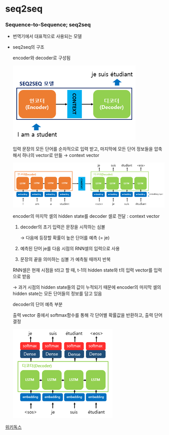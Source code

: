 # seq2seq

### Sequence-to-Sequence; seq2seq

- 번역기에서 대표적으로 사용되는 모델
- seq2seq의 구조

    encoder와 decoder로 구성됨

    ![seq2seq%20e73642a2bebc450cbea5d549e86f5d28/Untitled.png](seq2seq%20e73642a2bebc450cbea5d549e86f5d28/Untitled.png)

    입력 문장의 모든 단어를 순차적으로 입력 받고, 마지막에 모든 단어 정보들을 압축해서 하나의 vector로 만듦 → context vector

    ![seq2seq%20e73642a2bebc450cbea5d549e86f5d28/Untitled%201.png](seq2seq%20e73642a2bebc450cbea5d549e86f5d28/Untitled%201.png)

    encoder의 마지막 셀의 hidden state를 decoder 셀로 전달 : context vector

    1. decoder의 초기 입력은 문장을 시작하는 심볼 <sos> 

        → 다음에 등장할 확률이 높은 단어를 예측 (= je)

    2. 예측된 단어 je를 다음 시점의 RNN셀의 입력으로 사용
    3. 문장의 끝을 의미하는 심볼 <eos>가 예측될 때까지 반복

    RNN셀은 현재 시점을 t라고 할 때, t-1의 hidden state와 t의 입력 vector를 입력으로 받음

    → 과거 시점의 hidden state들의 값이 누적되기 때문에 encoder의 마지막 셀의 hidden state는 모든 단어들의 정보를 담고 있음

    decoder의 단어 예측 부분

    출력 vector 중에서 softmax함수를 통해 각 단어별 확률값을 반환하고, 출력 단어 결정

    ![seq2seq%20e73642a2bebc450cbea5d549e86f5d28/Untitled%202.png](seq2seq%20e73642a2bebc450cbea5d549e86f5d28/Untitled%202.png)

[위키독스](https://wikidocs.net/24996)